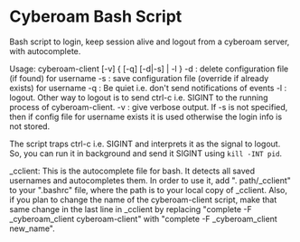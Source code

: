 # Cyberoam Bash Script
Bash script to login, keep session alive and logout from a cyberoam server, with autocomplete.

Usage: cyberoam-client [-v] { [-q] [-d|-s] <username> | -l } 
-d : delete configuration file (if found) for username
-s : save configuration file (override if already exists) for username
-q : Be quiet i.e. don't send notifications of events
-l : logout. Other way to logout is to send ctrl-c i.e. SIGINT to the running process of cyberoam-client.
-v : give verbose output.
If -s is not specified, then if config file for username exists it is used otherwise the login info is not stored.

The script traps ctrl-c i.e. SIGINT and interprets it as the signal to logout. So, you can run it in background and send it SIGINT using `kill -INT pid`.

_cclient:
This is the autocomplete file for bash. It detects all saved usernames and autocompletes them.
In order to use it, add ". path/_cclient" to your ".bashrc" file, where the path is to your local copy of _cclient.
Also, if you plan to change the name of the cyberoam-client script, make that same change in the last line in _cclient by replacing "complete -F _cyberoam_client cyberoam-client" with "complete -F _cyberoam_client new_name".